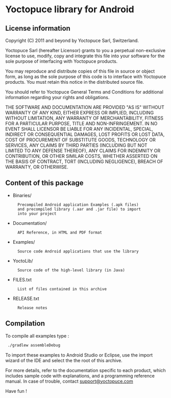 Yoctopuce library for Android
=============================

## License information


Copyright (C) 2011 and beyond by Yoctopuce Sarl, Switzerland.

Yoctopuce Sarl (hereafter Licensor) grants to you a perpetual
non-exclusive license to use, modify, copy and integrate this
file into your software for the sole purpose of interfacing
with Yoctopuce products.

You may reproduce and distribute copies of this file in
source or object form, as long as the sole purpose of this
code is to interface with Yoctopuce products. You must retain
this notice in the distributed source file.

You should refer to Yoctopuce General Terms and Conditions
for additional information regarding your rights and
obligations.

THE SOFTWARE AND DOCUMENTATION ARE PROVIDED "AS IS" WITHOUT
WARRANTY OF ANY KIND, EITHER EXPRESS OR IMPLIED, INCLUDING
WITHOUT LIMITATION, ANY WARRANTY OF MERCHANTABILITY, FITNESS
FOR A PARTICULAR PURPOSE, TITLE AND NON-INFRINGEMENT. IN NO
EVENT SHALL LICENSOR BE LIABLE FOR ANY INCIDENTAL, SPECIAL,
INDIRECT OR CONSEQUENTIAL DAMAGES, LOST PROFITS OR LOST DATA,
COST OF PROCUREMENT OF SUBSTITUTE GOODS, TECHNOLOGY OR
SERVICES, ANY CLAIMS BY THIRD PARTIES (INCLUDING BUT NOT
LIMITED TO ANY DEFENSE THEREOF), ANY CLAIMS FOR INDEMNITY OR
CONTRIBUTION, OR OTHER SIMILAR COSTS, WHETHER ASSERTED ON THE
BASIS OF CONTRACT, TORT (INCLUDING NEGLIGENCE), BREACH OF
WARRANTY, OR OTHERWISE.


## Content of this package


* Binaries/

		Precompiled Android application Examples (.apk files)
    	and precompiled library (.aar and .jar file) to import
    	into your project

* Documentation/

		API Reference, in HTML and PDF format

* Examples/

		Source code Android applications that use the library

* YoctoLib/

		Source code of the high-level library (in Java)

* FILES.txt

		List of files contained in this archive

* RELEASE.txt

		Release notes


## Compilation

To compile all examples type :

```bash
 ./gradlew assembleDebug
```

To import these examples to Android Studio or Eclipse, use the import wizard of
the IDE and select the the root of this archive.

For more details, refer to the documentation specific to each product, which
includes sample code with explanations, and a programming reference manual.
In case of trouble, contact support@yoctopuce.com

Have fun !
